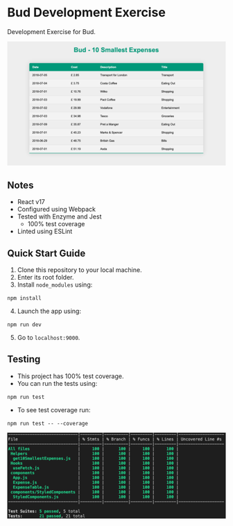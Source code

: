 <img src="https://img.shields.io/badge/coverage-100%25-brightgreen" alt="">
<img src="https://img.shields.io/badge/ESLint-No%20Offences-brightgreen" alt="">

# Bud Development Exercise

Development Exercise for Bud.

![](./images/2021-03-23-16-24-27.png)

## Notes

- React v17
- Configured using Webpack
- Tested with Enzyme and Jest
  - 100% test coverage
- Linted using ESLint

## Quick Start Guide

1. Clone this repository to your local machine.
2. Enter its root folder.
3. Install `node_modules` using:
```
npm install
```
4. Launch the app using:
```
npm run dev
```
5. Go to `localhost:9000`.



## Testing

- This project has 100% test coverage.
- You can run the tests using:
```
npm run test
```
- To see test coverage run:
```
npm run test -- --coverage
```

![](./images/2021-03-23-16-28-19.png)
